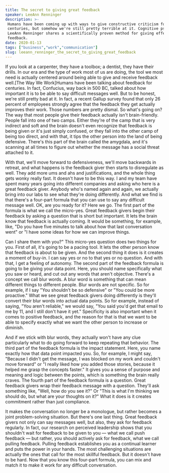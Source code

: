 ```yaml
---
title: The secret to giving great feedback
speaker: LeeAnn Renninger
description: >-
 Humans have been coming up with ways to give constructive criticism for
 centuries, but somehow we're still pretty terrible at it. Cognitive psychologist
 LeeAnn Renninger shares a scientifically proven method for giving effective
 feedback.
date: 2020-01-13
tags: ["business","work","communication"]
slug: leeann_renninger_the_secret_to_giving_great_feedback
---
```


If you look at a carpenter, they have a toolbox; a dentist, they have their drills. In our
era and the type of work most of us are doing, the tool we most need is actually centered
around being able to give and receive feedback well.[The Way We Work]Humans have been
talking about feedback for centuries. In fact, Confucius, way back in 500 BC, talked about
how important it is to be able to say difficult messages well. But to be honest, we're
still pretty bad at it. In fact, a recent Gallup survey found that only 26 percent of
employees strongly agree that the feedback they get actually improves their work. Those
numbers are pretty dismal. So what's going on? The way that most people give their feedback
actually isn't brain-friendly. People fall into one of two camps. Either they're of the
camp that is very indirect and soft and the brain doesn't even recognize that feedback is
being given or it's just simply confused, or they fall into the other camp of being too
direct, and with that, it tips the other person into the land of being defensive. There's
this part of the brain called the amygdala, and it's scanning at all times to figure out
whether the message has a social threat attached to it.

With that, we'll move forward to defensiveness, we'll move backwards in retreat, and what
happens is the feedback giver then starts to disregulate as well. They add more ums and
ahs and justifications, and the whole thing gets wonky really fast. It doesn't have to be
this way. I and my team have spent many years going into different companies and asking
who here is a great feedback giver. Anybody who's named again and again, we actually bring
into our labs to see what they're doing differently. And what we find is that there's a
four-part formula that you can use to say any difficult message well. OK, are you ready for
it? Here we go. The first part of the formula is what we call the micro-yes. Great
feedback givers begin their feedback by asking a question that is short but important. It
lets the brain know that feedback is actually coming. It would be something, for example,
like, "Do you have five minutes to talk about how that last conversation went" or "I have
some ideas for how we can improve things.

Can I share them with you?" This micro-yes question does two things for you. First of all,
it's going to be a pacing tool. It lets the other person know that feedback is about to be
given. And the second thing it does is it creates a moment of buy-in. I can say yes or no
to that yes or no question. And with that, I get a feeling of autonomy. The second part of
the feedback formula is going to be giving your data point. Here, you should name
specifically what you saw or heard, and cut out any words that aren't objective. There's a
concept we call blur words. A blur word is something that can mean different things to
different people. Blur words are not specific. So for example, if I say "You shouldn't be
so defensive" or "You could be more proactive." What we see great feedback givers doing
differently is they'll convert their blur words into actual data points. So for example,
instead of saying, "You aren't reliable," we would say, "You said you'd get that email to
me by 11, and I still don't have it yet." Specificity is also important when it comes to
positive feedback, and the reason for that is that we want to be able to specify exactly
what we want the other person to increase or diminish.

And if we stick with blur words, they actually won't have any clue particularly what to do
going forward to keep repeating that behavior. The third part of the feedback formula is
the impact statement. Here, you name exactly how that data point impacted you. So, for
example, I might say, "Because I didn't get the message, I was blocked on my work and
couldn't move forward" or "I really liked how you added those stories, because it helped
me grasp the concepts faster." It gives you a sense of purpose and meaning and logic
between the points, which is something the brain really craves. The fourth part of the
feedback formula is a question. Great feedback givers wrap their feedback message with a
question. They'll ask something like, "Well, how do you see it?" Or "This is what I'm
thinking we should do, but what are your thoughts on it?" What it does is it creates
commitment rather than just compliance.

It makes the conversation no longer be a monologue, but rather becomes a joint
problem-solving situation. But there's one last thing. Great feedback givers not only can
say messages well, but also, they ask for feedback regularly. In fact, our research on
perceived leadership shows that you shouldn't wait for feedback to be given to you — what
we call push feedback — but rather, you should actively ask for feedback, what we call
pulling feedback. Pulling feedback establishes you as a continual learner and puts the
power in your hands. The most challenging situations are actually the ones that call for
the most skillful feedback. But it doesn't have to be hard. Now that you know this
four-part formula, you can mix and match it to make it work for any difficult
conversation.

<!--
ad_duration=0
comment_count=11
event="The Way We Work"
external_start_time=0
has_talk_citation=0
intro_duration=0
is_subtitle_required="False"
is_talk_featured="True"
language="en"
language_swap="False"
native_language="en"
number_of_related_talks=6
number_of_speakers=1
number_of_subtitled_videos=0
number_of_tags=3
number_of_talk_download_languages=12
number_of_talk_more_resources=1
number_of_talk_recommendations=0
number_of_talks_take_actions=0
post_ad_duration=0
published_timestamp="2020-02-10 13:42:27"
recording_date="2020-01-13"
speaker_description="Cognitive psychologist"
speaker_is_published=1
speaker_name="LeeAnn Renninger"
talk_name="The secret to giving great feedback"
talks_tags=["business","work","communication"]
talks_take_action=[]
url_photo_speaker="https://pe.tedcdn.com/images/ted/3fa15859edabd0237015887ab7e6d3711e57fa42_254x191.jpg"
url_photo_talk="https://s3.amazonaws.com/talkstar-photos/uploads/76ce00fa-7fe2-4370-80f2-19f36af850db/LeeAnnRenninger_2020V-embed.jpg"
url_webpage="https://www.ted.com/talks/leeann_renninger_the_secret_to_giving_great_feedback"
video_type_name="Original Content"
-->